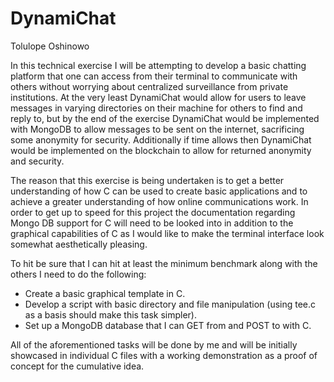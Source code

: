 # DynamiChat

Tolulope Oshinowo

In this technical exercise I will be attempting to develop a basic chatting platform that one can access from their terminal to communicate with others without worrying about centralized surveillance from private institutions. At the very least DynamiChat would allow for users to leave messages in varying directories on their machine for others to find and reply to, but by the end of the exercise DynamiChat would be implemented with MongoDB to allow messages to be sent on the internet, sacrificing some anonymity for security. Additionally if time allows then DynamiChat would be implemented on the blockchain to allow for returned anonymity and security.

The reason that this exercise is being undertaken is to get a better understanding of how C can be used to create basic applications and to achieve a greater understanding of how online communications work. In order to get up to speed for this project the documentation regarding Mongo DB support for C will need to be looked into in addition to the graphical capabilities of C as I would like to make the terminal interface look somewhat aesthetically pleasing.

To hit be sure that I can hit at least the minimum benchmark along with the others I need to do the following:
 - Create a basic graphical template in C.
 - Develop a script with basic directory and file manipulation (using tee.c as a basis should make this task simpler).
 - Set up a MongoDB database that I can GET from and POST to with C.

All of the aforementioned tasks will be done by me and will be initially showcased in individual C files with a working demonstration as a proof of concept for the cumulative idea.

